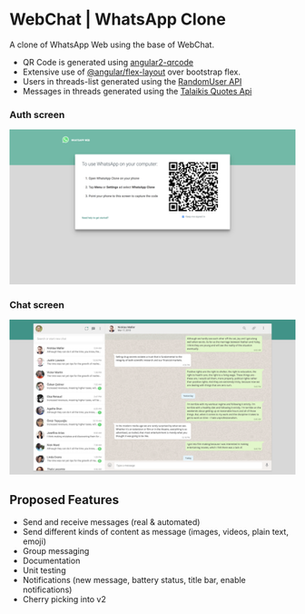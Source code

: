 # WebChat | WhatsApp Clone

A clone of WhatsApp Web using the base of WebChat. 

* QR Code is generated using [angular2-qrcode](https://www.npmjs.com/package/angular2-qrcode)
* Extensive use of [@angular/flex-layout](https://github.com/angular/flex-layout) over bootstrap flex.
* Users in threads-list generated using the [RandomUser API](https://randomuser.me/)
* Messages in threads generated using the [Talaikis Quotes Api](https://talaikis.com/api/quotes/)


### Auth screen
![Auth Screen](src/assets/auth.png)


### Chat screen
![Chat Screen](src/assets/chat.png)


## Proposed Features
* Send and receive messages (real & automated)
* Send different kinds of content as message (images, videos, plain text, emoji)
* Group messaging
* Documentation
* Unit testing
* Notifications (new message, battery status, title bar, enable notifications)
* Cherry picking into v2
